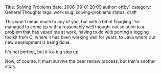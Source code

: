 Title: Solving Problems
date: 2006-09-01 20:09
author: offby1
category: General Thoughts
tags: work
slug: solving-problems
status: draft

This won\'t mean much to any of you, but with a bit of finagling I\'ve managed to come up with a reasonably well thought out solution to a problem that has vexed me at work, having to do with porting a logging toolkit from C, where it has been working well for years, to Java where our new development is being done.

It\'s not perfect, but it\'s a big step up.

Now, of course, it must survive the peer review process, but that\'s another story.
